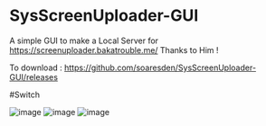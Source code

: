 # SysScreenUploader-GUI

A simple GUI to make a Local Server for https://screenuploader.bakatrouble.me/
Thanks to Him !

To download : 
https://github.com/soaresden/SysScreenUploader-GUI/releases

#Switch

![image](https://thumbs2.imagebam.com/56/e7/61/af19c61334109068.jpg)
![image](https://thumbs2.imagebam.com/33/8f/21/2311451334109070.jpg)
![image](https://thumbs2.imagebam.com/0d/9d/be/bc33411334109072.jpg)
